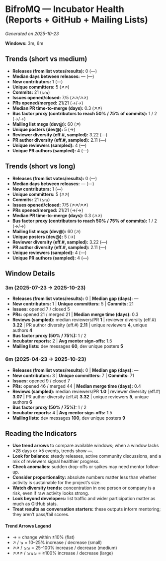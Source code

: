 # BifroMQ — Incubator Health (Reports + GitHub + Mailing Lists)
_Generated on 2025-10-23_

**Windows:** 3m, 6m

## Trends (short vs medium)

- **Releases (from list votes/results):** 0 (—)
- **Median days between releases:** — (—)
- **New contributors:** 1 (—)
- **Unique committers:** 5 (↗↗)
- **Commits:** 21 (↘↘)
- **Issues opened/closed:** 7/5 (↗↗/↗↗)
- **PRs opened/merged:** 21/21 (→/→)
- **Median PR time-to-merge (days):** 0.3 (↗↗)
- **Bus factor proxy (contributors to reach 50% / 75% of commits):** 1 / 2 (→/→)
- **Mailing list msgs (dev@):** 60 (↗)
- **Unique posters (dev@):** 5 (→)
- **Reviewer diversity (eff.#, sampled):** 3.22 (—)
- **PR author diversity (eff.#, sampled):** 2.11 (—)
- **Unique reviewers (sampled):** 4 (—)
- **Unique PR authors (sampled):** 4 (—)

## Trends (short vs long)

- **Releases (from list votes/results):** 0 (—)
- **Median days between releases:** — (—)
- **New contributors:** 1 (—)
- **Unique committers:** 5 (↗↗)
- **Commits:** 21 (↘↘)
- **Issues opened/closed:** 7/5 (↗↗/↗↗)
- **PRs opened/merged:** 21/21 (→/→)
- **Median PR time-to-merge (days):** 0.3 (↗↗)
- **Bus factor proxy (contributors to reach 50% / 75% of commits):** 1 / 2 (→/→)
- **Mailing list msgs (dev@):** 60 (↗)
- **Unique posters (dev@):** 5 (→)
- **Reviewer diversity (eff.#, sampled):** 3.22 (—)
- **PR author diversity (eff.#, sampled):** 2.11 (—)
- **Unique reviewers (sampled):** 4 (—)
- **Unique PR authors (sampled):** 4 (—)

## Window Details
### 3m  (2025-07-23 → 2025-10-23)
- **Releases (from list votes/results):** 0  |  **Median gap (days):** —
- **New contributors:** 1  |  **Unique committers:** 5  |  **Commits:** 21
- **Issues:** opened 7 / closed 5
- **PRs:** opened 21 / merged 21  |  **Median merge time (days):** 0.3
- **Reviews (sampled):** median reviewers/PR **1**  |  reviewer diversity (eff.#) **3.22**  |  PR author diversity (eff.#) **2.11**  |  unique reviewers **4**, unique authors **4**
- **Bus factor proxy (50% / 75%):** 1 / 2
- **Incubator reports:** 2  |  **Avg mentor sign-offs:** 1.5
- **Mailing lists:** dev messages **60**, dev unique posters **5**

### 6m  (2025-04-23 → 2025-10-23)
- **Releases (from list votes/results):** 0  |  **Median gap (days):** —
- **New contributors:** 3  |  **Unique committers:** 7  |  **Commits:** 71
- **Issues:** opened 9 / closed 7
- **PRs:** opened 46 / merged 44  |  **Median merge time (days):** 0.4
- **Reviews (sampled):** median reviewers/PR **1.0**  |  reviewer diversity (eff.#) **3.07**  |  PR author diversity (eff.#) **3.32**  |  unique reviewers **5**, unique authors **6**
- **Bus factor proxy (50% / 75%):** 1 / 2
- **Incubator reports:** 4  |  **Avg mentor sign-offs:** 1.5
- **Mailing lists:** dev messages **100**, dev unique posters **9**

## Reading the Indicators
- **Use trend arrows** to compare available windows; when a window lacks ≥28 days or ≥5 events, trends show **—**.
- **Look for balance:** steady releases, active community discussions, and a mix of reviewers signal healthier progress.
- **Check anomalies:** sudden drop-offs or spikes may need mentor follow-up.
- **Consider proportionality:** absolute numbers matter less than whether activity is sustainable for the project’s size.
- **Watch diversity trends:** concentration in one person or company is a risk, even if raw activity looks strong.
- **Look beyond developers:** list traffic and wider participation matter as much as GitHub stats.
- **Treat results as conversation starters:** these outputs inform mentoring; they aren’t pass/fail scores.

#### Trend Arrows Legend
- →  = change within ±10% (flat)
- ↗ / ↘ = 10–25% increase / decrease (small)
- ↗↗ / ↘↘ = 25–100% increase / decrease (medium)
- ↗↗↗ / ↘↘↘ = ≥100% increase / decrease (large)
